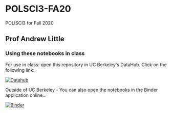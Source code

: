 # POLSCI3-FA20
POLISCI3 for Fall 2020

## Prof Andrew Little


### Using these notebooks in class

For use in class: open this repository in UC Berkeley's DataHub.  Click on the following link:

 [![Datahub](https://img.shields.io/badge/Launch-UCB%20Datahub-blue.svg)](https://datahub.berkeley.edu/hub/user-redirect/git-pull?repo=https%3A%2F%2Fgithub.com%2Fds-modules%2POLSCI3-FA20)
 
 Outside of UC Berkeley - You can also open the notebooks in the Binder application online...

[![Binder](https://mybinder.org/badge_logo.svg)](https://mybinder.org/v2/gh/ds-modules/POLSCI3-FA20/master)

